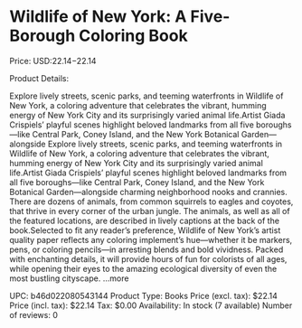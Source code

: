 # Wildlife of New York: A Five-Borough Coloring Book

Price: USD:$22.14-$22.14

Product Details:

Explore lively streets, scenic parks, and teeming waterfronts in Wildlife of New York, a coloring adventure that celebrates the vibrant, humming energy of New York City and its surprisingly varied animal life.Artist Giada Crispiels’ playful scenes highlight beloved landmarks from all five boroughs—like Central Park, Coney Island, and the New York Botanical Garden—alongside Explore lively streets, scenic parks, and teeming waterfronts in Wildlife of New York, a coloring adventure that celebrates the vibrant, humming energy of New York City and its surprisingly varied animal life.Artist Giada Crispiels’ playful scenes highlight beloved landmarks from all five boroughs—like Central Park, Coney Island, and the New York Botanical Garden—alongside charming neighborhood nooks and crannies. There are dozens of animals, from common squirrels to eagles and coyotes, that thrive in every corner of the urban jungle. The animals, as well as all of the featured locations, are described in lively captions at the back of the book.Selected to fit any reader’s preference, Wildlife of New York’s artist quality paper reflects any coloring implement’s hue—whether it be markers, pens, or coloring pencils—in arresting blends and bold vividness. Packed with enchanting details, it will provide hours of fun for colorists of all ages, while opening their eyes to the amazing ecological diversity of even the most bustling cityscape. ...more

UPC: b46d022080543144
Product Type: Books
Price (excl. tax): $22.14
Price (incl. tax): $22.14
Tax: $0.00
Availability: In stock (7 available)
Number of reviews: 0